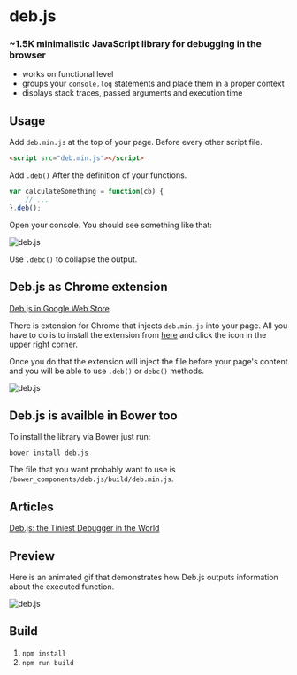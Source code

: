 deb.js
======

### ~1.5K minimalistic JavaScript library for debugging in the browser

* works on functional level
* groups your `console.log` statements and place them in a proper context
* displays stack traces, passed arguments and execution time

## Usage

Add `deb.min.js` at the top of your page. Before every other script file.

```html
<script src="deb.min.js"></script>
```

Add `.deb()` After the definition of your functions.

```js
var calculateSomething = function(cb) {
	// ...
}.deb();
```

Open your console. You should see something like that:

![deb.js](http://work.krasimirtsonev.com/git/debjs/debjs.jpg)

Use `.debc()` to collapse the output.

## Deb.js as Chrome extension

[Deb.js in Google Web Store](https://chrome.google.com/webstore/detail/debjs/egmeoknjmgikkkcdicmajkbkmkcmbiah)

There is extension for Chrome that injects `deb.min.js` into your page. All you have to do is to install the extension from [here](https://chrome.google.com/webstore/detail/debjs/egmeoknjmgikkkcdicmajkbkmkcmbiah) and click the icon in the upper right corner.

Once you do that the extension will inject the file before your page's content and you will be able to use `.deb()` or `debc()` methods.

![deb.js](http://work.krasimirtsonev.com/git/debjs/debjschrome.png)

## Deb.js is availble in Bower too

To install the library via Bower just run:

```
bower install deb.js
```

The file that you want probably want to use is `/bower_components/deb.js/build/deb.min.js`.

## Articles

[Deb.js: the Tiniest Debugger in the World](http://code.tutsplus.com/tutorials/debjs-the-tiniest-debugger-in-the-world--cms-21565)

## Preview

Here is an animated gif that demonstrates how Deb.js outputs information about the executed function. 

![deb.js](http://work.krasimirtsonev.com/git/debjs/debjs_05.gif)

## Build

1. `npm install`
2. `npm run build`